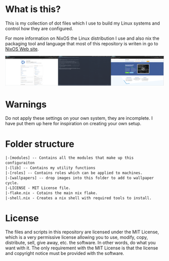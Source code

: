 # What is this?
This is my collection of dot files which I use to build my Linux systems and 
control how they are configured.

For more information on NixOS the Linux distribution I use and also nix
the packaging tool and language that most of this repository is writen in
go to [NixOS Web site](https://nixos.org/).

![screenshot](./screenshot.png)

# Warnings
Do not apply these settings on your own system, they are incomplete. I have put them up here for 
inspiration on creating your own setup.

# Folder structure

```
|-[modules] -- Contains all the modules that make up this configuraiton
|-[lib] -- Contains my utility functions
|-[roles] -- Contains roles which can be applied to machines.
|-[wallpapers] -- drop images into this folder to add to wallpaper cycle.
|-LICENSE - MIT License file.
|-flake.nix - Cotains the main nix flake.
|-shell.nix - Creates a nix shell with required tools to install.

```

# License
The files and scripts in this repository are licensed under the MIT License, which is a very 
permissive license allowing you to use, modify, copy, distribute, sell, give away, etc. the software. 
In other words, do what you want with it. The only requirement with the MIT License is that the license 
and copyright notice must be provided with the software.
